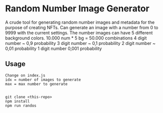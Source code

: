 # Random Number Image Generator

A crude tool for generating random number images and metadata for the purpose of creating NFTs.
Can generate an image with a number from 0 to 9999 with the current settings.
The number images can have 5 different background colors.
10.000 num \* 5 bg = 50.000 combinations
4 digit number ~ 0,9 probability
3 digit number ~ 0,1 probability
2 digit number ~ 0,01 probability
1 digit number 0,001 probability

## Usage

```
Change on index.js
idx = number of images to generate
max = max number to generate

```

```

git clone <this-repo>
npm install
npm run randos

```
